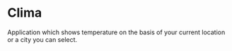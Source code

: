 # Clima
Application which shows temperature on the basis of your current location or a city you can select.
